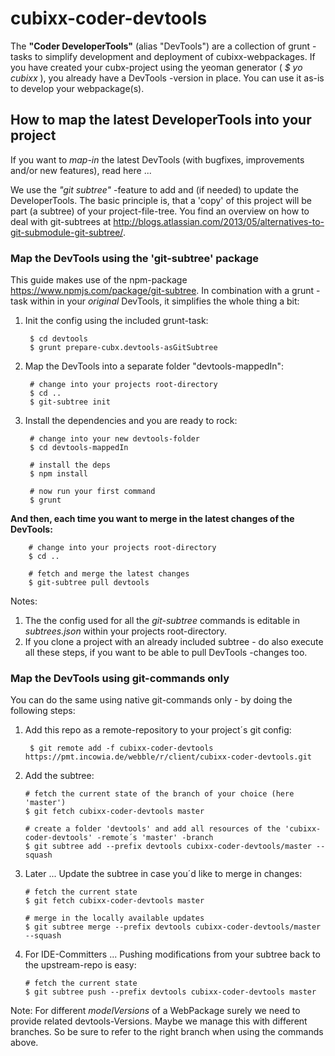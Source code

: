 # cubixx-coder-devtools

The **"Coder DeveloperTools"** (alias "DevTools") are a collection of grunt -tasks to simplify development and deployment of cubixx-webpackages.
If you have created your cubx-project using the yeoman generator ( *$ yo cubixx* ), you already have a DevTools -version in place. You can use it as-is to develop your webpackage(s).

## How to map the latest DeveloperTools into your project
If you want to *map-in* the latest DevTools (with bugfixes, improvements and/or new features), read here ...

We use the *"git subtree"* -feature to add and (if needed) to update the DeveloperTools. The basic principle is, that a 'copy' of this project will be part (a subtree) of your project-file-tree.
You find an overview on how to deal with git-subtrees at <http://blogs.atlassian.com/2013/05/alternatives-to-git-submodule-git-subtree/>.

### Map the DevTools using the 'git-subtree' package
This guide makes use of the npm-package <https://www.npmjs.com/package/git-subtree>. In combination with a grunt -task within in your *original* DevTools, it simplifies the whole thing a bit: 

1. Init the config using the included grunt-task: 
    
        $ cd devtools
        $ grunt prepare-cubx.devtools-asGitSubtree
        
2. Map the DevTools into a separate folder "devtools-mappedIn": 
    
        # change into your projects root-directory
        $ cd ..
        $ git-subtree init
        
3. Install the dependencies and you are ready to rock: 
    
        # change into your new devtools-folder
        $ cd devtools-mappedIn
        
        # install the deps
        $ npm install
        
        # now run your first command
        $ grunt 
        
**And then, each time you want to merge in the latest changes of the DevTools:**

        # change into your projects root-directory 
        $ cd ..
        
        # fetch and merge the latest changes
        $ git-subtree pull devtools
  

Notes: 

1. The the config used for all the *git-subtree* commands is editable in *subtrees.json* within your projects root-directory.
2. If you clone a project with an already included subtree - do also execute all these steps, if you want to be able to pull DevTools -changes too.
    


### Map the DevTools using git-commands only
You can do the same using native git-commands only - by doing the following steps:

1. Add this repo as a remote-repository to your project´s git config: 
    
        $ git remote add -f cubixx-coder-devtools https://pmt.incowia.de/webble/r/client/cubixx-coder-devtools.git
        
2.  Add the subtree: 
        
        # fetch the current state of the branch of your choice (here 'master')
        $ git fetch cubixx-coder-devtools master
        
        # create a folder 'devtools' and add all resources of the 'cubixx-coder-devtools' -remote´s 'master' -branch
        $ git subtree add --prefix devtools cubixx-coder-devtools/master --squash
        
3.  Later ... Update the subtree in case you´d like to merge in changes: 
        
        # fetch the current state
        $ git fetch cubixx-coder-devtools master
        
        # merge in the locally available updates
        $ git subtree merge --prefix devtools cubixx-coder-devtools/master --squash

3.  For IDE-Committers ... Pushing modifications from your subtree back to the upstream-repo is easy: 
        
        # fetch the current state
        $ git subtree push --prefix devtools cubixx-coder-devtools master
        
Note: For different _modelVersions_ of a WebPackage surely we need to provide related devtools-Versions. Maybe we manage this with different branches. So be sure to refer to the right branch when using the commands above.
